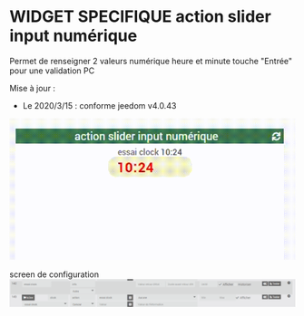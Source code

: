 # WIDGET SPECIFIQUE action slider input numérique

Permet de renseigner 2 valeurs numérique heure et minute
touche "Entrée" pour une validation PC

Mise à jour :

- Le 2020/3/15 : conforme jeedom v4.0.43

<img src="Input_clock~1.gif"/>


screen de configuration
<img src="curseur input clock.png"/>
